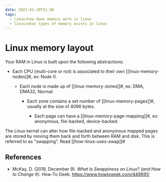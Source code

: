 ```yaml
---
date: 2021-01-20T21:30
tags: 
  - linux/how does memory work in linux
  - linux/what types of memory exists in linux
---
```


# Linux memory layout

Your RAM in Linux is built upon the following abstractions:

- Each CPU (multi-core or not) is associated to their own [[linux-memory-nodes]]#, ex: Node 0.

  - Each node is made up of [[linux-memory-zones]]#, ex: DMA, DMA32, Normal.

    - Each zone contains a set number of [[linux-memory-pages]]#, usually at the size of 4096
      bytes.

      - Each page can have a [[linux-memory-page-mapping]]#, ex: anonymous, file-backed,
        device-backed.
    
The Linux kernel can alter how file-backed and anonymous mapped pages are stored
by moving them back and forth between RAM and disk. This is referred to as
"swapping". Read [[how-linux-uses-swap]]#

## References

- McKay, D. (2019, December 9). *What Is Swappiness on Linux? (and How to Change
  It)*. How-To Geek. <https://www.howtogeek.com/449691/>
